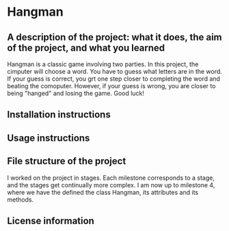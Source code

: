 # Hangman
## A description of the project: what it does, the aim of the project, and what you learned

Hangman is a classic game involving two parties. In this project, the cimputer will choose a word. You have to guess what letters are in the word. If your guess is correct, you grt one step closer to completing the word and beating the comoputer. However, if your guess is wrong, you are closer to being "hanged" and losing the game. 
Good luck!

## Installation instructions
## Usage instructions
## File structure of the project

I worked on the project in stages. Each milestone corresponds to a stage, and the stages get continually more complex.
I am now up to milestone 4, where we have the defined the class Hangman, its attributes and its methods.

## License information

